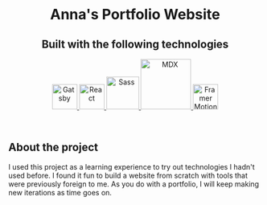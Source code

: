<!-- README START -->
<br />

<h1 align="center">
  Anna's Portfolio Website
</h1>

<h2 align="center">
  Built with the following technologies
</h2>

<p align="center">
  <a href="https://www.gatsbyjs.com">
    <img alt="Gatsby" src="https://www.gatsbyjs.com/Gatsby-Monogram.svg" width="50"/>
  </a>
  <a href="https://react.dev/">
    <img alt="React" src="https://user-images.githubusercontent.com/25181517/183897015-94a058a6-b86e-4e42-a37f-bf92061753e5.png" width="50"/>
  </a>
  <a href="https://sass-lang.com/">
    <img alt="Sass" src="https://cdn-icons-png.flaticon.com/512/5968/5968358.png" width="65"/>
  </a>
  <a href="https://mdxjs.com/">
    <img alt="MDX" src="https://camo.githubusercontent.com/a1ed609909277603e99737322eba7be62d52eea6428f91678f2a74f2180de507/68747470733a2f2f6d64782d6c6f676f2e6e6f772e7368" width="100"/>
  </a>
  <a href="https://www.framer.com/motion/">
    <img alt="Framer Motion" src="[https://camo.githubusercontent.com/179d66ab2b0321726c88a586c4ad38802e7113a3c98c6fd3f0156c01c98cfd14/68747470733a2f2f6672616d657275736572636f6e74656e742e636f6d2f696d616765732f34386861395a52396f5a51475136675a38595566456c50335430412e706e67](https://velog.velcdn.com/images/mopevxw/post/364fbd64-0203-482d-a8b3-83030c823fbf/image.png)" width="50"/>
  </a>
<p>

<br />

## About the project

<p>
  I used this project as a learning experience to try out technologies I hadn't used before. I found it fun to build a website from scratch with tools that were previously foreign to me. As you do with a portfolio, I will keep making new iterations as time goes on.
</p>
<!-- README END -->
